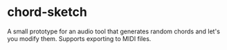 # chord-sketch

A small prototype for an audio tool that generates random chords and let's you modify them. Supports exporting to MIDI files.
